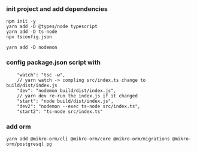 ### init project and add dependencies

```
npm init -y
yarn add -D @types/node typescript
yarn add -D ts-node
npx tsconfig.json

yarn add -D nodemon
```

### config package.json script with

```
    "watch": "tsc -w",
    // yarn watch -> compling src/index.ts change to build/dist/index.js
    "dev": "nodemon build/dist/index.js",
    // yarn dev re-run the index.js if it changed
    "start": "node build/dist/index.js",
    "dev2": "nodemon --exec ts-node src/index.ts",
    "start2": "ts-node src/index.ts"
```

### add orm
```
yarn add @mikro-orm/cli @mikro-orm/core @mikro-orm/migrations @mikro-orm/postgresql pg
```
